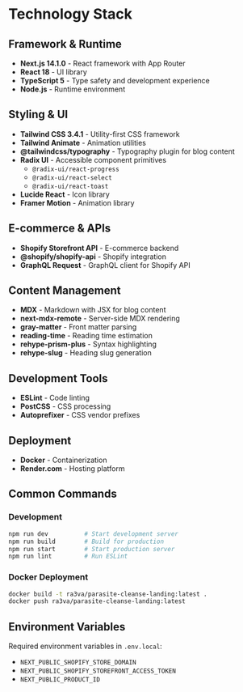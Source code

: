 # Technology Stack

## Framework & Runtime
- **Next.js 14.1.0** - React framework with App Router
- **React 18** - UI library
- **TypeScript 5** - Type safety and development experience
- **Node.js** - Runtime environment

## Styling & UI
- **Tailwind CSS 3.4.1** - Utility-first CSS framework
- **Tailwind Animate** - Animation utilities
- **@tailwindcss/typography** - Typography plugin for blog content
- **Radix UI** - Accessible component primitives
  - `@radix-ui/react-progress`
  - `@radix-ui/react-select`
  - `@radix-ui/react-toast`
- **Lucide React** - Icon library
- **Framer Motion** - Animation library

## E-commerce & APIs
- **Shopify Storefront API** - E-commerce backend
- **@shopify/shopify-api** - Shopify integration
- **GraphQL Request** - GraphQL client for Shopify API

## Content Management
- **MDX** - Markdown with JSX for blog content
- **next-mdx-remote** - Server-side MDX rendering
- **gray-matter** - Front matter parsing
- **reading-time** - Reading time estimation
- **rehype-prism-plus** - Syntax highlighting
- **rehype-slug** - Heading slug generation

## Development Tools
- **ESLint** - Code linting
- **PostCSS** - CSS processing
- **Autoprefixer** - CSS vendor prefixes

## Deployment
- **Docker** - Containerization
- **Render.com** - Hosting platform

## Common Commands

### Development
```bash
npm run dev          # Start development server
npm run build        # Build for production
npm run start        # Start production server
npm run lint         # Run ESLint
```

### Docker Deployment
```bash
docker build -t ra3va/parasite-cleanse-landing:latest .
docker push ra3va/parasite-cleanse-landing:latest
```

## Environment Variables
Required environment variables in `.env.local`:
- `NEXT_PUBLIC_SHOPIFY_STORE_DOMAIN`
- `NEXT_PUBLIC_SHOPIFY_STOREFRONT_ACCESS_TOKEN`
- `NEXT_PUBLIC_PRODUCT_ID`